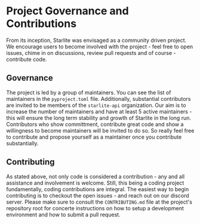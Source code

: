 # Project Governance and Contributions

From its inception, Starlite was envisaged as a community driven project. We encourage users to become involved with the
project - feel free to open issues, chime in on discussions, review pull requests and of course - contribute code.

## Governance

The project is led by a group of maintainers. You can see the list of maintainers in the `pyproject.toml` file.
Additionally, substantial contributors are invited to be members of the `starlite-api` organization. Our aim is to
increase the number of maintainers and have at least 5 active maintainers - this will ensure the long term stability and
growth of Starlite in the long run. Contributors who show committment, contribute great code and show a willingness to
become maintainers will be invited to do so. So really feel free to contribute and propose yourself as a maintainer once
you contribute substantially.

## Contributing

As stated above, not only code is considered a contribution - any and all assistance and involvement is welcome. Still,
this being a coding project fundamentally, coding contributions are integral. The easiest way to begin contributing is
to checkout the open issues - and reach out on our discord server. Please make sure to consult the `CONTRIBUTING.md`
file at the project's repository root for concerte instructions on how to setup a development environment and how to
submit a pull request.
